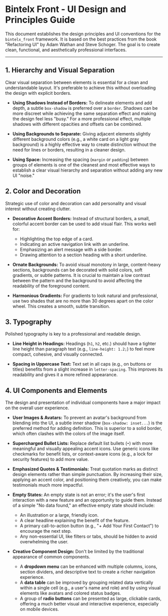# Bintelx Front - UI Design and Principles Guide

This document establishes the design principles and UI conventions for the `bintelx_front` framework. It is based on the best practices from the book "Refactoring UI" by Adam Wathan and Steve Schoger. The goal is to create clean, functional, and aesthetically professional interfaces.

---

## 1. Hierarchy and Visual Separation

Clear visual separation between elements is essential for a clean and understandable layout. It's preferable to achieve this without overloading the design with explicit borders.

* **Using Shadows Instead of Borders:** To delineate elements and add depth, a subtle `box-shadow` is preferred over a `border`. Shadows can be more discreet while achieving the same separation effect and making the design feel less "busy." For a more professional effect, multiple shadows with different opacities and offsets can be combined.

* **Using Backgrounds to Separate:** Giving adjacent elements slightly different background colors (e.g., a white card on a light gray background) is a highly effective way to create distinction without the need for lines or borders, resulting in a cleaner design.

* **Using Space:** Increasing the spacing (`margin` or `padding`) between groups of elements is one of the cleanest and most effective ways to establish a clear visual hierarchy and separation without adding any new UI "noise."

## 2. Color and Decoration

Strategic use of color and decoration can add personality and visual interest without creating clutter.

* **Decorative Accent Borders:** Instead of structural borders, a small, colorful accent border can be used to add visual flair. This works well for:
    * Highlighting the top edge of a card.
    * Indicating an active navigation link with an underline.
    * Emphasizing an alert message with a side border.
    * Drawing attention to a section heading with a short underline.

* **Ornate Backgrounds:** To avoid visual monotony in large, content-heavy sections, backgrounds can be decorated with solid colors, soft gradients, or subtle patterns. It is crucial to maintain a low contrast between the pattern and the background to avoid affecting the readability of the foreground content.

* **Harmonious Gradients:** For gradients to look natural and professional, use two shades that are no more than 30 degrees apart on the color wheel. This creates a smooth, subtle transition.

## 3. Typography

Polished typography is key to a professional and readable design.

* **Line Height in Headings:** Headings (`h1`, `h2`, etc.) should have a tighter line height than paragraph text (e.g., `line-height: 1.2;`) to feel more compact, cohesive, and visually connected.

* **Spacing in Uppercase Text:** Text set in all caps (e.g., on buttons or titles) benefits from a slight increase in `letter-spacing`. This improves its readability and gives it a more refined appearance.

## 4. UI Components and Elements

The design and presentation of individual components have a major impact on the overall user experience.

* **User Images & Avatars:** To prevent an avatar's background from blending into the UI, a subtle inner shadow (`box-shadow: inset...`) is the preferred method for adding definition. This is superior to a solid border, which often clashes with the colors of the image itself.

* **Supercharged Bullet Lists:** Replace default list bullets (`•`) with more meaningful and visually appealing accent icons. Use generic icons like checkmarks for benefit lists, or context-aware icons (e.g., a lock for security features) to add more value.

* **Emphasized Quotes & Testimonials:** Treat quotation marks as distinct design elements rather than simple punctuation. By increasing their size, applying an accent color, and positioning them creatively, you can make testimonials much more impactful.

* **Empty States:** An empty state is not an error; it's the user's first interaction with a new feature and an opportunity to guide them. Instead of a simple "No data found," an effective empty state should include:
    * An illustration or a large, friendly icon.
    * A clear headline explaining the benefit of the feature.
    * A primary call-to-action button (e.g., "+ Add Your First Contact") to encourage the next step.
    * Any non-essential UI, like filters or tabs, should be hidden to avoid overwhelming the user.

* **Creative Component Design:** Don't be limited by the traditional appearance of common components.
    * A **dropdown menu** can be enhanced with multiple columns, icons, section dividers, and descriptive text to create a richer navigation experience.
    * A **data table** can be improved by grouping related data vertically within a single cell (e.g., a user's name and role) and by using visual elements like avatars and colored status badges.
    * A group of **radio buttons** can be presented as large, clickable cards, offering a much better visual and interactive experience, especially on mobile devices.